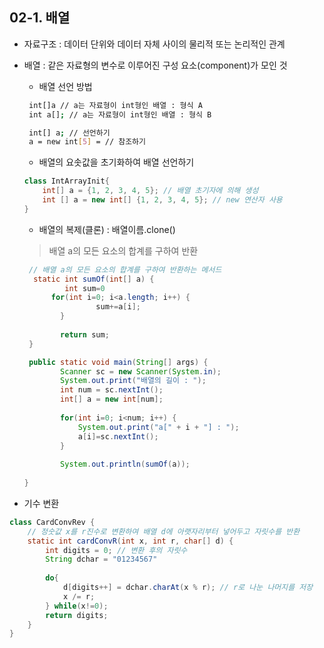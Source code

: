## 02-1. 배열
- 자료구조 : 데이터 단위와 데이터 자체 사이의 물리적 또는 논리적인 관계
- 배열 : 같은 자료형의 변수로 이루어진 구성 요소(component)가 모인 것
   - 배열 선언 방법
   ```sh
    int[]a // a는 자료형이 int형인 배열 : 형식 A
    int a[]; // a는 자료형이 int형인 배열 : 형식 B
    ```
  
   ```sh
    int[] a; // 선언하기
    a = new int[5] = // 참조하기
   ```
  
   - 배열의 요솟값을 초기화하여 배열 선언하기
    ```java
    class IntArrayInit{
        int[] a = {1, 2, 3, 4, 5}; // 배열 초기자에 의해 생성
        int [] a = new int[] {1, 2, 3, 4, 5}; // new 연산자 사용
    }
    ```
  
   - 배열의 복제(클론) : 배열이름.clone()
   
   
   > 배열 a의 모든 요소의 합계를 구하여 반환


    ```java
	 // 배열 a의 모든 요소의 합계를 구하여 반환하는 메서드
	  static int sumOf(int[] a) {
	         int sum=0
          for(int i=0; i<a.length; i++) {
			        sum+=a[i];
		    }
		
		    return sum;
	 }

	 public static void main(String[] args) {
            Scanner sc = new Scanner(System.in);
            System.out.print("배열의 길이 : ");
            int num = sc.nextInt();
            int[] a = new int[num];
            
            for(int i=0; i<num; i++) {
                System.out.print("a[" + i + "] : ");
                a[i]=sc.nextInt();
            }
            
            System.out.println(sumOf(a));
		
	}
    ```
    
- 기수 변환


```java
class CardConvRev {
    // 정숫값 x를 r진수로 변환하여 배열 d에 아랫자리부터 넣어두고 자릿수를 반환
    static int cardConvR(int x, int r, char[] d) {
        int digits = 0; // 변환 후의 자릿수
        String dchar = "01234567"
    
        do{
            d[digits++] = dchar.charAt(x % r); // r로 나눈 나머지를 저장
            x /= r;
        } while(x!=0);
        return digits;
    }
}

```